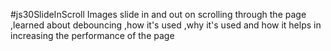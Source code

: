 #js30SlideInScroll  Images slide in and out on scrolling through the page ,learned about debouncing ,how it's used ,why it's used and how it helps in increasing the performance of the page
